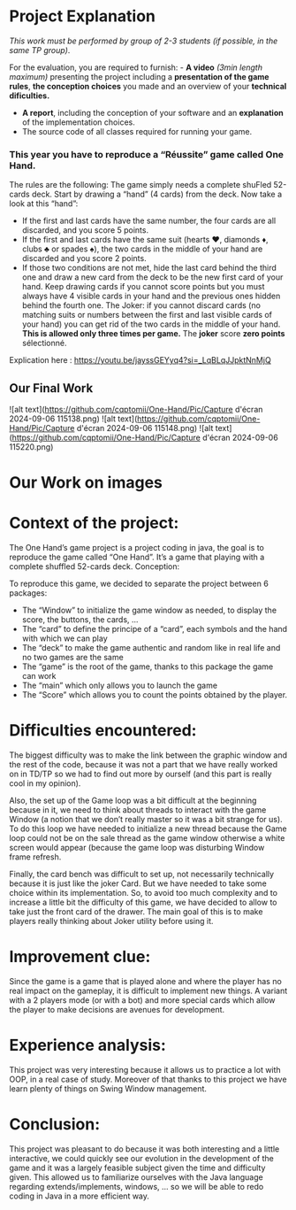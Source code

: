 # Project Explanation
*This work must be performed by group of 2-3 students (if possible, in the same TP group)*.

For the evaluation, you are required to furnish: - **A video** *(3min length maximum)* presenting the project including a __presentation of the game rules__, __the conception choices__ you made and an overview of your __technical dificulties.__ 
- **A report**, including the conception of your software and an __**explanation**__ of the implementation choices. 
- The source code of all classes required for running your game.

### This year you have to reproduce a “Réussite” game called One Hand.
The rules are the following:
The game simply needs a complete shuFled 52-cards deck. Start by drawing a “hand” (4 cards) from the deck. Now take a look at this “hand”:
- If the first and last cards have the same number, the four cards are all discarded, and you score 5 points.
- If the first and last cards have the same suit (hearts ♥, diamonds ♦, clubs ♣ or spades ♠), the two cards in the middle of your hand are discarded and you score 2 points.
- If those two conditions are not met, hide the last card behind the third one and draw a new card from the deck to be the new first card of your hand.
Keep drawing cards if you cannot score points but you must always have 4 visible cards in your hand and the previous ones hidden behind the fourth one.
The Joker: if you cannot discard cards (no matching suits or numbers between the first and last visible cards of your hand) you can get rid of the two cards in the middle of your hand. **This is allowed only three times per game.** The __joker__ score __zero points__ sélectionné.

Explication here : https://youtu.be/jayssGEYyq4?si=_LqBLqJJpktNnMjQ

## Our Final Work 

![alt text](https://github.com/cqptomii/One-Hand/Pic/Capture d'écran 2024-09-06 115138.png)
![alt text](https://github.com/cqptomii/One-Hand/Pic/Capture d'écran 2024-09-06 115148.png)
![alt text](https://github.com/cqptomii/One-Hand/Pic/Capture d'écran 2024-09-06 115220.png)
# Our Work on images

# Context of the project:
The One Hand’s game project is a project coding in java, the goal is to reproduce the game called “One Hand”. It’s a game that playing with a complete shuffled 52-cards deck.
Conception:

To reproduce this game, we decided to separate the project between 6 packages: 
-	The “Window” to initialize the game window as needed, to display the score, the buttons, the cards, ...
-	The “card” to define the principe of a “card”, each symbols and the hand with which we can play
-	The “deck” to make the game authentic and random like in real life and no two games are the same
-	The “game” is the root of the game, thanks to this package the game can work
-	The “main” which only allows you to launch the game
-	The “Score” which allows you to count the points obtained by the player.
  
# Difficulties encountered:


The biggest difficulty was to make the link between the graphic window and the rest of the code, because it was not a part that we have really worked on in TD/TP so we had to find out more by ourself (and this part is really cool in my opinion).

Also, the set up of the Game loop was a bit difficult at the beginning because in it, we need to think about threads to interact with the game Window (a notion that we don’t really master so it was a bit strange for us). To do this loop we have needed to initialize a new thread because the Game loop could not be on the sale thread as the game window otherwise a white screen would appear (because the game loop was disturbing Window frame refresh.

Finally, the card bench was difficult to set up, not necessarily technically because it is just like the joker Card. But we have needed to take some choice within its implementation. So, to avoid too much complexity and to increase a little bit the difficulty of this game, we have decided to allow to take just the front card of the drawer. The main goal of this is to make players really thinking about Joker utility before using it. 


# Improvement clue:

Since the game is a game that is played alone and where the player has no real impact on the gameplay, it is difficult to implement new things. A variant with a 2 players mode (or with a bot) and more special cards which allow the player to make decisions are avenues for development.


# Experience analysis:

This project was very interesting because it allows us to practice a lot with OOP, in a real case of study. Moreover of that thanks to this project we have learn plenty of things on Swing Window management. 


# Conclusion:

This project was pleasant to do because it was both interesting and a little interactive, we could quickly see our evolution in the development of the game and it was a largely feasible subject given the time and difficulty given. This allowed us to familiarize ourselves with the Java language regarding extends/implements, windows, ... so we will be able to redo coding in Java in a more efficient way.
